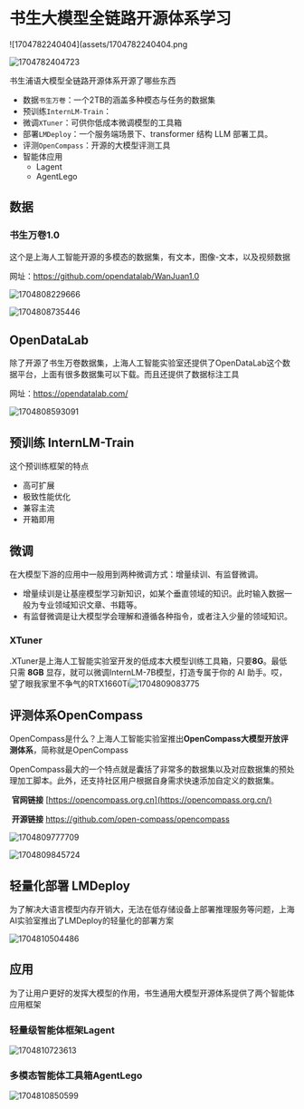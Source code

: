 # 书生大模型全链路开源体系学习

![1704782240404](assets/1704782240404.png

![1704782404723](assets/1704782404723.png)

书生浦语大模型全链路开源体系开源了哪些东西

- 数据`书生万卷`：一个2TB的涵盖多种模态与任务的数据集
- 预训练`InternLM-Train`：
- 微调`XTuner`：可供你低成本微调模型的工具箱
- 部署`LMDeploy`：一个服务端场景下、transformer 结构 LLM 部署工具。
- 评测`OpenCompass`：开源的大模型评测工具
- 智能体应用
  - Lagent
  - AgentLego

## 数据

### 书生万卷1.0

这个是上海人工智能开源的多模态的数据集，有文本，图像-文本，以及视频数据

网址：https://github.com/opendatalab/WanJuan1.0

![1704808229666](assets/1704808229666.png)

![1704808735446](assets/1704808735446.png)

## OpenDataLab

除了开源了书生万卷数据集，上海人工智能实验室还提供了OpenDataLab这个数据平台，上面有很多数据集可以下载。而且还提供了数据标注工具

网址：https://opendatalab.com/

![1704808593091](assets/1704808593091.png)

## 预训练 InternLM-Train

这个预训练框架的特点

* 高可扩展
* 极致性能优化
* 兼容主流
* 开箱即用

## 微调

在大模型下游的应用中一般用到两种微调方式：增量续训、有监督微调。

* 增量续训是让基座模型学习新知识，如某个垂直领域的知识。此时输入数据一般为专业领域知识文章、书籍等。
* 有监督微调是让大模型学会理解和遵循各种指令，或者注入少量的领域知识。

### XTuner

.XTuner是上海人工智能实验室开发的低成本大模型训练工具箱，只要**8G**。最低只需 **8GB** 显存，就可以微调InternLM-7B模型，打造专属于你的 AI 助手。哎，望了眼我家里不争气的RTX1660Ti![1704809083775](assets/1704809083775.png)

## 评测体系OpenCompass

OpenCompass是什么？上海人工智能实验室推出**OpenCompass大模型开放评测体系**，简称就是OpenCompass

OpenCompass最大的一个特点就是囊括了非常多的数据集以及对应数据集的预处理加工脚本。此外，还支持社区用户根据自身需求快速添加自定义的数据集。

​       **官网链接** [https://opencompass.org.cn](https://opencompass.org.cn/)

​       **开源链接** https://github.com/open-compass/opencompass

![1704809777709](assets/1704809777709.png)

![1704809845724](assets/1704809845724.png)

## 轻量化部署 LMDeploy

为了解决大语言模型内存开销大，无法在低存储设备上部署推理服务等问题，上海AI实验室推出了LMDeploy的轻量化的部署方案

![1704810504486](assets/1704810504486.png)

## 应用

为了让用户更好的发挥大模型的作用，书生通用大模型开源体系提供了两个智能体应用框架

### 轻量级智能体框架Lagent

![1704810723613](assets/1704810723613.png)

### 多模态智能体工具箱AgentLego

![1704810850599](assets/1704810850599.png)